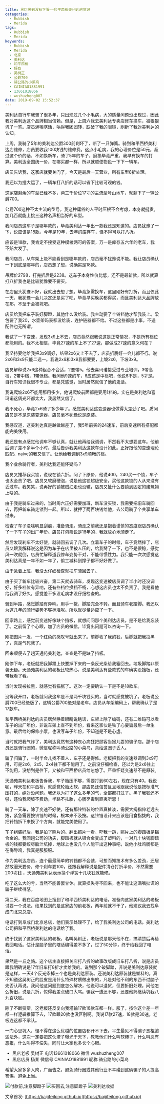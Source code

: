 ```yaml
---
title: 黑店黑到没有下限——和平西桥美利达趟坑记
categories:
  - Rubbish
  - Merida
tags:
  - Rubbish
  - Merida
keywords:
  - Rubbish
  - Merida
  - 北京
  - 美利达
  - 和平西桥
  - 奸商
  - 吴树正
  - 公爵700
  - 骑公路的小菜鸟
  - CAINIAO1881991
  - 13661018066
  - wushuzheng007
date: 2019-09-02 15:52:37
---
```


美利达自行车我骑了很多年，只出现过几个小毛病，大的质量问题没出现过，因此我对美利达这个品牌相当信赖。但是，上周六我去美利达专卖店修车换车，被狠狠坑了一笔。店员满嘴瞎话，哄得我团团转，跌破了我的眼镜，刷新了我对美利达的认知。

上周，我骑了5年的美利达公爵300前刹坏了，断了一只弹簧。骑到和平西桥美利达店维修，店员要收我100块钱的维修费。这点小毛病，我的心理价位是50元，超过这个价的话，不如换新车，骑了5年的车子，磨损毕竟严重，我早有换车的打算。美利达全国统一价，在哪买都一样，所以就顺便物色一下下一辆车。

<!--more-->

店员告诉我，这家店就要关门了，今天是最后一天营业，所有车型8折处理。

我还以为撞大运了，一辆车打八折的话可以省下比较可观的钱。

这家店剩余的车型已经不多，两三千价位17寸的主流型号山地车，就剩下了一辆公爵700。

公爵700这种不太主流的型号，我这种庸俗的人平时压根不会考虑，本身就挺贵，加几百就能上挑三这种名声相当好的车型。

我问店员这车子是哪年款的，毕竟美利达一年出一款我还是知道的。店员犹豫了一下，说应该是18款。今年是19年，去年的库存车，怪不得可以打八折。

应该是18款，我肯定不接受这种模棱两可的答案，万一是库存五六年的老车，我不赔大发了。

我问店员，从车架上能不能看到是哪年款的，店员毫不犹豫说不能。我让店员确认一下到底是哪年的，店员想了想，说确实是18款。

吊牌价2798，打完折后是2238。这车子本身性价比低，还不是最新款，所以就算打八折我也是比较犹豫要不要买。

在店里头犹豫不好，我就出去想了想。毕竟急需换车，这里刚好有打折，而且仅此一天，我犹豫一会儿决定还是买了吧，毕竟早买晚买都得买，而且美利达大品牌放在那，不至于会被坑吧。

店员给我把车子装好脚蹬，其他什么没给装。我主动要了个铃铛他才帮我装上。梁包要了我20，水壶架码表都没给装，连护链器都不给。不过这些都是小事，不送配件也无所谓。

我试了一下变速，发现3x9上不去，店员竟然跟我说这是正常情况，不是所有档位都能用的。我不太相信，毕竟27速的车上不了27速，那做成27速的意义何在？

我坚持要他给我把3x9调好，结果2x6又上不去了，店员折腾好一会儿都不行。说2x6和3x9只能二选一。我说2x6和3x9我都要要，上坡2x6，下坡3x9。

店员解释说2x6这种组合不合适，2要带5。他去喜玛诺接受过专业培训，3带高档，2带中档，1带低档。我问他9速的车，6应该是中档吧，他说6不是，5才是。自行车知识我很不专业，都是凭感觉，当时居然就信了他的鬼话。

我说爬坡2x6不能用那用多少，他说爬坡前面都是要用1档的。实在是美利达和喜玛诺这俩光环都太大，我居然又信了。

我不死心，毕竟2x6骑了多少年了。感觉美利达这变速器也做得太差劲了吧。质问店员是不是原装变速器，店员毫不犹豫说是原装。

我感叹道，这美利达真是越做越差了，我5年前买的24速车，前后变速所有搭配都能完美使用。

我还是有点感觉他调车不够认真，就让他再给我调调，不然我不太想要这车。他前后调了差不多半个小时，最后告诉我美利达这款车设计如此。正好跟他的变速理论匹配。naive的我又信了。让他给我调到3x9顺畅的档。

我个业余骑行者，美利达我还能怀疑吗？

店员又推荐我买锁，说现在锁六折。问了下原价，他说400。240买一个锁，车子也太金贵了吧。店员又软磨硬泡，说是他这锁超级安全，买他这款锁的人从来没有丢过车。我笑笑，说再好的锁被贼扛走也没辙，店员又扯什么要锁到固定的建筑物上啥的。

由于我是骑车过来的，当时周六正好需要加班，新车没买锁，我需要把旧车骑回去，再把新车骑走锁到一起。所以，就押了两百块钱给他，去公司骑了个共享单车过来。

检查了车子没啥明显刮痕，准备骑走。骑走之前我还是抱着谨慎的态度跟店员确认了一下车子的出厂年份。店员打包票说是18年的，我就放心地骑走了。

然后发现刹车不太好使，就骑回去调了几次。立着车子的时候，车子竟然摔了，店员又跟我解释说这是因为车子在店里被人压的，给我掰了一下，也不是很稳，感觉风一吹就倒，店员忙解释道我停车姿势不对，不能带惯性力。我只能一次次感觉这美利达真是一年不如一年了，偷工减料到撑子都不好好做了。

由于急着上班，我没太仔细检查就把车骑回去了。

由于买了新车比较兴奋，第二天就去骑车，发现这变速被店员调了半小时还没调好，好多档位有异响，还有些档位换挡不畅，心想这店员也太不负责了。我是看他给我调了好久，感觉差不多没毛病才没仔细检查的。

骑到半路，感觉脚踏有异响。用手一拨，脚踏完全不转。而且骑车老蹭脚。我还以为这几年的骑行姿势不够标准呢。所以就尽量适应了一下。

回家路上，感觉前变速好像缺个挡板，就想问问那个美利达店员，是不是给我忘装了。之前留了个心眼，加了店员的微信，毕竟出问题可以咨询一下。

刚把图片一发，一个红色的感叹号就出来了。前脚收了我的钱，后脚就把我拉黑了，真是气死我了。

回来顺便去了趟天通苑美利达，查查是不是缺了挡板。

刚停下车，老板就把我脚蹬上快要掉下来的一条反光条给我塞回去。垃圾脚踏非原装无疑。天通苑美利达的老板比较热心，说是美利达有些款式的车确实没挡板，还带我看了看。

当时发现被拉黑，就感觉有猫腻了。这次一定要确认一下是不是18款车。

没等我开口，老板就问我这车是不是两千块钱买的，当时就感觉被坑了。老板说公爵700已经绝版了，这辆公爵700绝对是老车。店员从车架编码上，帮我确认了是17款车。

和平西桥美利达的店员居然睁着眼睛说瞎话，车架上除了编码，还有二维码可以看车子的出厂年份，非说车架上查不到年份，看来这家伙是铁了心要骗最后一单生意。最后给的保修小票，也没写车子年份，不知道是不是心虚。

当时就把我气炸了，美利达竟然有这种丧心病狂把顾客当猴儿耍的骗子店。那个店员还是骑行圈的，微信昵称叫骑公路的小菜鸟，真给这圈子丢人。

骗了归骗了，一时半会儿找不着人，车子还是得修。老板把我的变速器调到3x9可用，可是2x6，2x5，2x4往下都不能用了。之前没仔细检查，还以为是2x6往上不能用，没想到是往下，又被和平西桥店员给忽悠了。严重怀疑变速器不是原装。

天通苑美利达老板告诉我，车子胎压不够，需要打到60左右，现在只有40。我说呢，昨天在和平西桥，就感觉轮胎太软，那店员还信誓旦旦地跟我说他是按标准气压打的，绝对没问题。我还以为打了这么多年的气，全部都打过了。黑了我钱还不够，还怕我爬坡不费劲，半路不扎胎，心肠歹毒到匪夷所思！

骑了一天车，除了变速不好使，还有那铃铛装的位置真扯淡，需要大拇指伸老远去拨，紧急需要按铃铛的时候，根本来不及按。这铃铛设计来应该是用食指拨的，我把铃铛拆下来换了个方向，就能完美使用了。

车子组装好后，我是拍了照片的。翻出照片一看，吓我一跳，照片上的脚踏板是铝合金的。我回趟公司的功夫，脚踏板就从铝合金变成了塑料的，一对几十块钱脚踏板的钱都要绞尽脑汁坑掉，地球上也没几个人能干出这种事吧，说他小肚鸡肠都是在侮辱鸡，我真是服服服。

作为美利达店员，连个最最简单的铃铛都不会装，可想而知技术有多么差劲，还居然敢漫天要价，修个刹车要100，还跟我解释说是配件清仓打折半价，不然需要200块钱 ，天通苑美利达表示换个弹簧十几块钱就能修。

吃了这么大的亏，当然不能善罢甘休。就算损失寻不回来，也不能让这满嘴扯谎的骗子继续得瑟。

第二天，我在百度地图上搜到了和平西桥美利达的电话，准备向这家美利达的老板讨要一个说法。结果找到的是这家店的前老板，两年前就不干了，他建议我去找阜成门北京总店。

电话打到阜成门北京总店，他们表示处理不了，给了我美利达公司的电话。美利达公司把和平西桥美利达的电话给了我。

终于找到了这家美利达的老板，名叫吴树正，老板说是那天他不在，搞清楚后再给我回电话。估计是脑子里的瞎话编得差不多了，过了50分钟，终于给我回了电话。

果然是一丘之貉。这个店主直接把关店打八折的故事改版成旧车打八折，说是店员跟我明确说是17年旧车打8折才卖给我的。说到那个破脚踏，非说是美利达原装就是这样，一天4个反光条掉三个也是美利达原装。还说美利达原装就是塑料的，真不知道这吴树正的脸皮是用什么特殊材质做出来的，凡是对他不利的东西不过脑子先否认再说。我问他这问题到底怎么解决，他说可以退货，但要折旧处理。问他怎么折旧，说是六折，惊得我差点破口大骂。骗我一遭还不够，还要他妈继续坑我八九百块钱。

除了不断狡辩，这老板还反复向我灌输17款18款车都一样。服了，按你这个差一年都一样逻辑推算下去，17款跟20款也没区别啊。我说17款27速，18款是30速，老板连这都不承认。

一门心思坑人，怪不得在这么优越的位置店都开不下去。平生最见不得骗子恶棍逍遥法外，这次一定要把这伙渣子曝光于天下，教教他们什么叫软柿子，什么叫恶有恶报，什么叫得不偿失，同时让大家也多长个心眼。

- 黑店老板 吴树正 电话13661018066 微信 wushuzheng007
- 黑店店员 杨某 微信号 CAINIAO1881991 昵称 骑公路的小菜鸟

希望大家多多人肉，广而告之，避免骑行圈或其他行业不幸碰到这俩骗子的人提高警惕，避免上当。

![付款前,注意脚蹬子](https://raw.githubusercontent.com/baijifeilong/resources/master/merida/1.jpg)
![买回去,注意脚蹬子](https://raw.githubusercontent.com/baijifeilong/resources/master/merida/2.jpg)
![美利达收据](https://raw.githubusercontent.com/baijifeilong/resources/master/merida/3.jpg)

文章首发: [https://baijifeilong.github.io](https://baijifeilong.github.io)
